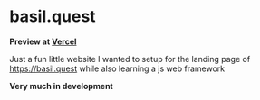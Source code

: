 # basil.quest

**Preview at [Vercel](https://basil-quest.vercel.app/)**

Just a fun little website I wanted to setup for the landing page of https://basil.quest while also learning a js web framework

**Very much in development**
